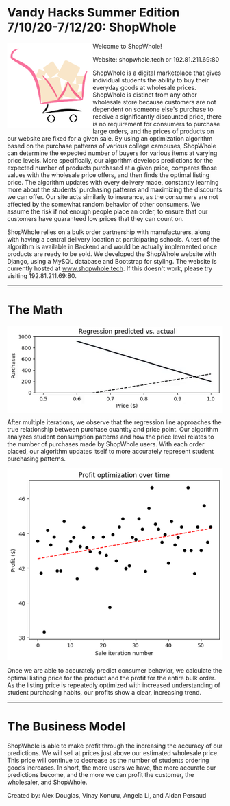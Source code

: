 # Vandy Hacks Summer Edition 7/10/20-7/12/20: ShopWhole

<img align="left" width="200" height="200" src="https://github.com/adouglas24/ShopWhole/blob/master/boga-project/static/shopwhole-transparent.png"> 


Welcome to ShopWhole!

Website: shopwhole.tech or 192.81.211.69:80

ShopWhole is a digital marketplace that gives individual students the ability to buy their everyday goods at wholesale prices. ShopWhole is distinct from any other wholesale store because customers are not dependent on someone else's purchase to receive a significantly discounted price, there is no requirement for consumers to purchase large orders, and the prices of products on our website are fixed for a given sale. By using an optimization algorithm based on the purchase patterns of various college campuses, ShopWhole can determine the expected number of buyers for various items at varying price levels. More specifically, our algorithm develops predictions for the expected number of products purchased at a given price, compares those values with the wholesale price offers, and then finds the optimal listing price. The algorithm updates with every delivery made, constantly learning more about the students’ purchasing patterns and maximizing the discounts we can offer. Our site acts similarly to insurance, as the consumers are not affected by the somewhat random behavior of other consumers. We assume the risk if not enough people place an order, to ensure that our customers have guaranteed low prices that they can count on. 

ShopWhole relies on a bulk order partnership with manufacturers, along with having a central delivery location at participating schools. 
A test of the algorithm is available in Backend and would be actually implemented once products are ready to be sold. We developed the ShopWhole website with Django, using a MySQL database and Bootstrap for styling. The website is currently hosted at www.shopwhole.tech. If this doesn't work, please try visiting 192.81.211.69:80.

<hr>

<h1>The Math</h1>
<p align="center">
<img align="center" src="https://github.com/adouglas24/ShopWhole/blob/master/boga-project/static/visualization.gif">
</p>

After multiple iterations, we observe that the regression line approaches the true relationship between purchase quantity and price point. Our algorithm analyzes student consumption patterns and how the price level relates to the number of purchases made by ShopWhole users. With each order placed, our algorithm updates itself to more accurately represent student purchasing patterns.

<p align="center">
<img src="https://github.com/adouglas24/ShopWhole/blob/master/boga-project/static/profitoptimization.png">
</p>

Once we are able to accurately predict consumer behavior, we calculate the optimal listing price for the product and the profit for the entire bulk order. As the listing price is repeatedly optimized with increased understanding of student purchasing habits, our profits show a clear, increasing trend.
<hr>

<h1>The Business Model</h1>
ShopWhole is able to make profit through the increasing the accuracy of our predictions. We will sell at prices just above our estimated wholesale price. This price will continue to decrease as the number of students ordering goods increases. In short, the more users we have, the more accurate our predictions become, and the more we can profit the customer, the wholesaler, and ShopWhole.


Created by: Alex Douglas, Vinay Konuru, Angela Li, and Aidan Persaud
